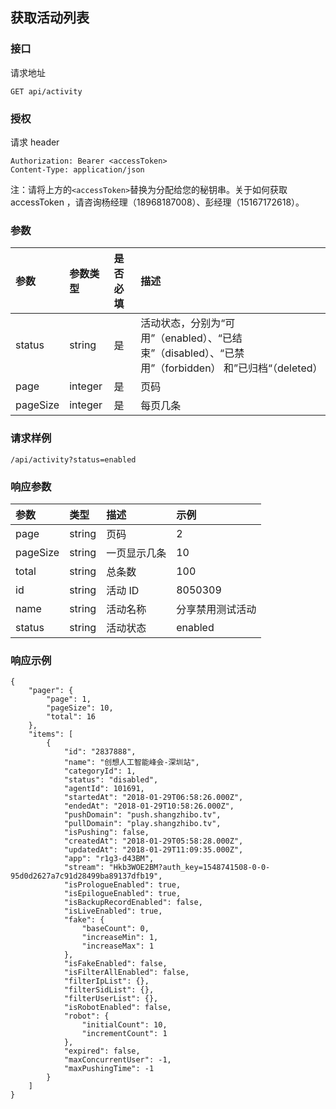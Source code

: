 ## 获取活动列表

### 接口

请求地址

```
GET api/activity
```

### 授权

请求 header

```
Authorization: Bearer <accessToken>
Content-Type: application/json
```

注：请将上方的`<accessToken>`替换为分配给您的秘钥串。关于如何获取 accessToken ，请咨询杨经理（18968187008）、彭经理（15167172618）。

### 参数

| 参数 | 参数类型 | 是否必填 | 描述 |
| :--- | :--- | :--- | :--- |
| status | string | 是 | 活动状态，分别为“可用”（enabled）、“已结束”（disabled）、“已禁用”（forbidden） 和”已归档“（deleted） |
| page | integer | 是 | 页码 |
| pageSize | integer | 是 | 每页几条 |

### 请求样例

```
/api/activity?status=enabled
```

### 响应参数

| 参数 | 类型 | 描述 | 示例 |
| :--- | :--- | :--- | :--- |
| page | string | 页码 | 2 |
| pageSize | string | 一页显示几条 | 10 |
| total | string | 总条数 | 100 |
| id | string | 活动 ID | 8050309 |
| name | string | 活动名称 | 分享禁用测试活动 |
| status | string | 活动状态 | enabled |

### 响应示例

```
{
    "pager": {
        "page": 1,
        "pageSize": 10,
        "total": 16
    },
    "items": [
        {
            "id": "2837888",
            "name": "创想人工智能峰会-深圳站",
            "categoryId": 1,
            "status": "disabled",
            "agentId": 101691,
            "startedAt": "2018-01-29T06:58:26.000Z",
            "endedAt": "2018-01-29T10:58:26.000Z",
            "pushDomain": "push.shangzhibo.tv",
            "pullDomain": "play.shangzhibo.tv",
            "isPushing": false,
            "createdAt": "2018-01-29T05:58:28.000Z",
            "updatedAt": "2018-01-29T11:09:35.000Z",
            "app": "r1g3-d43BM",
            "stream": "Hkb3WOE2BM?auth_key=1548741508-0-0-95d0d2627a7c91d28499ba89137dfb19",
            "isPrologueEnabled": true,
            "isEpilogueEnabled": true,
            "isBackupRecordEnabled": false,
            "isLiveEnabled": true,
            "fake": {
                "baseCount": 0,
                "increaseMin": 1,
                "increaseMax": 1
            },
            "isFakeEnabled": false,
            "isFilterAllEnabled": false,
            "filterIpList": {},
            "filterSidList": {},
            "filterUserList": {},
            "isRobotEnabled": false,
            "robot": {
                "initialCount": 10,
                "incrementCount": 1
            },
            "expired": false,
            "maxConcurrentUser": -1,
            "maxPushingTime": -1
        }
    ]
}
```



